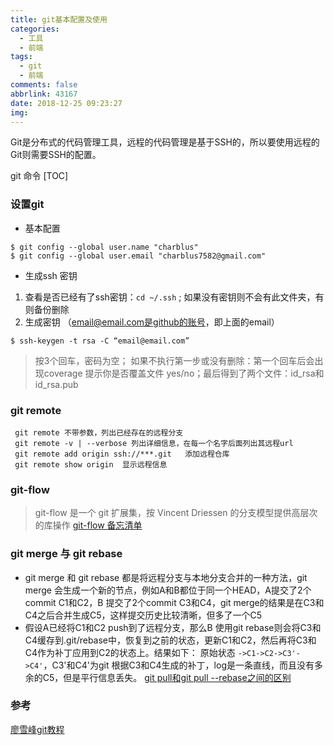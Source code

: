 ```yaml
---
title: git基本配置及使用
categories:
  - 工具
  - 前端
tags:
  - git
  - 前端
comments: false
abbrlink: 43167
date: 2018-12-25 09:23:27
img:
---
```


Git是分布式的代码管理工具，远程的代码管理是基于SSH的，所以要使用远程的Git则需要SSH的配置。

git 命令
[TOC]

### 设置git

* 基本配置
```
$ git config --global user.name "charblus"
$ git config --global user.email "charblus7582@gmail.com"

```

* 生成ssh 密钥
1. 查看是否已经有了ssh密钥：`cd ~/.ssh` ; 如果没有密钥则不会有此文件夹，有则备份删除
2. 生成密钥  （email@email.com是github的账号，即上面的email）
```
$ ssh-keygen -t rsa -C “email@email.com”
```
> 按3个回车，密码为空； 如果不执行第一步或没有删除：第一个回车后会出现coverage 提示你是否覆盖文件 yes/no；最后得到了两个文件：id_rsa和id_rsa.pub

### git remote

```
 git remote 不带参数，列出已经存在的远程分支
 git remote -v | --verbose 列出详细信息，在每一个名字后面列出其远程url
 git remote add origin ssh://***.git   添加远程仓库
 git remote show origin  显示远程信息
```

### git-flow 
> git-flow 是一个 git 扩展集，按 Vincent Driessen 的分支模型提供高层次的库操作
[git-flow 备忘清单](http://danielkummer.github.io/git-flow-cheatsheet/index.zh_CN.html)

### git merge 与 git rebase
* git merge 和 git rebase 都是将远程分支与本地分支合并的一种方法，git merge 会生成一个新的节点，例如A和B都位于同一个HEAD，A提交了2个commit C1和C2，B 提交了2个commit C3和C4，git merge的结果是在C3和C4之后合并生成C5，这样提交历史比较清晰，但多了一个C5
* 假设A已经将C1和C2 push到了远程分支，那么B 使用git rebase则会将C3和C4缓存到.git/rebase中，恢复到之前的状态，更新C1和C2，然后再将C3和C4作为补丁应用到C2的状态上。结果如下：
原始状态 ` ->C1->C2->C3'->C4' `，C3'和C4'为git 根据C3和C4生成的补丁，log是一条直线，而且没有多余的C5，但是平行信息丢失。
[git pull和git pull --rebase之间的区别](https://stackoverflow.com/questions/18930527/difference-between-git-pull-and-git-pull-rebase)


### 参考
[廖雪峰git教程](https://www.liaoxuefeng.com/wiki/0013739516305929606dd18361248578c67b8067c8c017b000)